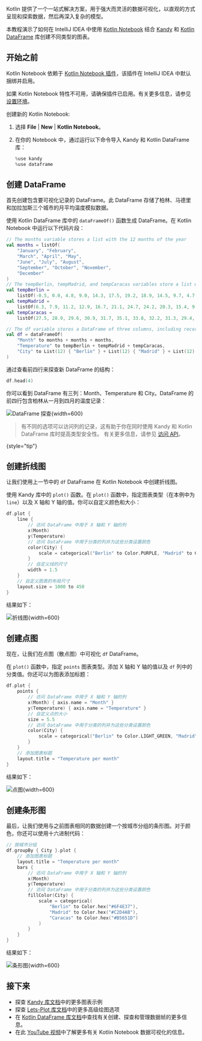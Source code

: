 [//]: # (title: Kotlin Notebook 中结合 Kandy 进行数据可视化)

Kotlin 提供了一个一站式解决方案，用于强大而灵活的数据可视化，以直观的方式呈现和探索数据，然后再深入复杂的模型。

本教程演示了如何在 IntelliJ IDEA 中使用 [Kotlin Notebook](kotlin-notebook-overview.md) 结合 [Kandy](https://kotlin.github.io/kandy/welcome.html) 和 [Kotlin DataFrame](https://kotlin.github.io/dataframe/home.html) 库创建不同类型的图表。

## 开始之前

Kotlin Notebook 依赖于 [Kotlin Notebook 插件](https://plugins.jetbrains.com/plugin/16340-kotlin-notebook)，该插件在 IntelliJ IDEA 中默认捆绑并启用。

如果 Kotlin Notebook 特性不可用，请确保插件已启用。有关更多信息，请参见[设置环境](kotlin-notebook-set-up-env.md)。

创建新的 Kotlin Notebook:

1. 选择 **File** | **New** | **Kotlin Notebook**。
2. 在你的 Notebook 中，通过运行以下命令导入 Kandy 和 Kotlin DataFrame 库：

    ```kotlin
    %use kandy
    %use dataframe
    ```

## 创建 DataFrame

首先创建包含要可视化记录的 DataFrame。此 DataFrame 存储了柏林、马德里和加拉加斯三个城市的月平均温度模拟数据。

使用 Kotlin DataFrame 库中的 `dataFrameOf()` 函数生成 DataFrame。在 Kotlin Notebook 中运行以下代码片段：

```kotlin
// The months variable stores a list with the 12 months of the year
val months = listOf(
    "January", "February",
    "March", "April", "May",
    "June", "July", "August",
    "September", "October", "November",
    "December"
)
// The tempBerlin, tempMadrid, and tempCaracas variables store a list with temperature values for each month
val tempBerlin =
    listOf(-0.5, 0.0, 4.8, 9.0, 14.3, 17.5, 19.2, 18.9, 14.5, 9.7, 4.7, 1.0)
val tempMadrid =
    listOf(6.3, 7.9, 11.2, 12.9, 16.7, 21.1, 24.7, 24.2, 20.3, 15.4, 9.9, 6.6)
val tempCaracas =
    listOf(27.5, 28.9, 29.6, 30.9, 31.7, 35.1, 33.8, 32.2, 31.3, 29.4, 28.9, 27.6)

// The df variable stores a DataFrame of three columns, including records of months, temperature, and cities
val df = dataFrameOf(
    "Month" to months + months + months,
    "Temperature" to tempBerlin + tempMadrid + tempCaracas,
    "City" to List(12) { "Berlin" } + List(12) { "Madrid" } + List(12) { "Caracas" }
)
```

通过查看前四行来探查新 DataFrame 的结构：

```kotlin
df.head(4)
```

你可以看到 DataFrame 有三列：Month、Temperature 和 City。DataFrame 的前四行包含柏林从一月到四月的温度记录：

![DataFrame 探查](visualization-dataframe-temperature.png){width=600}

> 有不同的选项可以访问列的记录，这有助于你在同时使用 Kandy 和 Kotlin DataFrame 库时提高类型安全性。
> 有关更多信息，请参见 [访问 API](https://kotlin.github.io/dataframe/apilevels.html)。
>
{style="tip"}

## 创建折线图

让我们使用上一节中的 `df` DataFrame 在 Kotlin Notebook 中创建折线图。

使用 Kandy 库中的 `plot()` 函数。在 `plot()` 函数中，指定图表类型（在本例中为 `line`）以及 X 轴和 Y 轴的值。你可以自定义颜色和大小：

```kotlin
df.plot {
    line {
        // 访问 DataFrame 中用于 X 轴和 Y 轴的列 
        x(Month)
        y(Temperature)
        // 访问 DataFrame 中用于分类的列并为这些分类设置颜色 
        color(City) {
            scale = categorical("Berlin" to Color.PURPLE, "Madrid" to Color.ORANGE, "Caracas" to Color.GREEN)
        }
        // 自定义线的尺寸
        width = 1.5
    }
    // 自定义图表的布局尺寸
    layout.size = 1000 to 450
}
```

结果如下：

![折线图](visualization-line-chart.svg){width=600}

## 创建点图

现在，让我们在点图（散点图）中可视化 `df` DataFrame。

在 `plot()` 函数中，指定 `points` 图表类型。添加 X 轴和 Y 轴的值以及 `df` 列中的分类值。你还可以为图表添加标题：

```kotlin
df.plot {
    points {
        // 访问 DataFrame 中用于 X 轴和 Y 轴的列 
        x(Month) { axis.name = "Month" }
        y(Temperature) { axis.name = "Temperature" }
        // 自定义点的大小
        size = 5.5
        // 访问 DataFrame 中用于分类的列并为这些分类设置颜色 
        color(City) {
            scale = categorical("Berlin" to Color.LIGHT_GREEN, "Madrid" to Color.BLACK, "Caracas" to Color.YELLOW)
        }
    }
    // 添加图表标题
    layout.title = "Temperature per month"
}
```

结果如下：

![点图](visualization-points-chart.svg){width=600}

## 创建条形图

最后，让我们使用与之前图表相同的数据创建一个按城市分组的条形图。对于颜色，你还可以使用十六进制代码：

```kotlin
// 按城市分组  
df.groupBy { City }.plot {
    // 添加图表标题
    layout.title = "Temperature per month"
    bars {
        // 访问 DataFrame 中用于 X 轴和 Y 轴的列 
        x(Month)
        y(Temperature)
        // 访问 DataFrame 中用于分类的列并为这些分类设置颜色 
        fillColor(City) {
            scale = categorical(
                "Berlin" to Color.hex("#6F4E37"),
                "Madrid" to Color.hex("#C2D4AB"),
                "Caracas" to Color.hex("#B5651D")
            )
        }
    }
}
```

结果如下：

![条形图](visualization-bar-chart.svg){width=600}

## 接下来

* 探查 [Kandy 库文档](https://kotlin.github.io/kandy/examples.html)中的更多图表示例
* 探查 [Lets-Plot 库文档](lets-plot.md)中的更多高级绘图选项
* 在 [Kotlin DataFrame 库文档](https://kotlin.github.io/dataframe/info.html)中查找有关创建、探查和管理数据帧的更多信息。
* 在此 [YouTube 视频]( https://www.youtube.com/watch?v=m4Cqz2_P9rI&t=4s)中了解更多有关 Kotlin Notebook 数据可视化的信息。